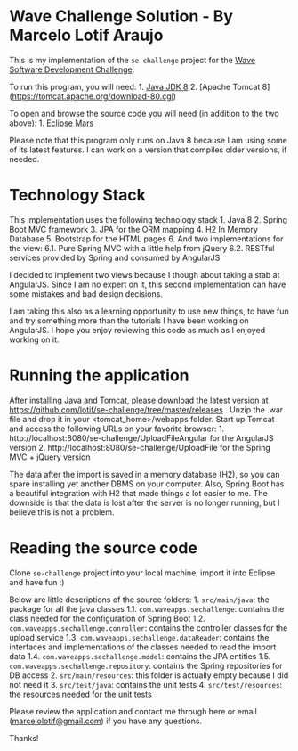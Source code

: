 # Wave Challenge Solution - By Marcelo Lotif Araujo
This is my implementation of the `se-challenge` project for the [Wave Software Development Challenge](https://github.com/wvchallenges/se-challenge).

To run this program, you will need:
	1. [Java JDK 8](http://www.oracle.com/technetwork/java/javase/downloads/index.html) 
	2. [Apache Tomcat 8] (https://tomcat.apache.org/download-80.cgi)
	
To open and browse the source code you will need (in addition to the two above):
	1. [Eclipse Mars](http://www.eclipse.org/downloads/packages/eclipse-ide-java-ee-developers/marsr)
	
Please note that this program only runs on Java 8 because I am using some of its latest features. I can work on a version that compiles older versions, if needed.

# Technology Stack
This implementation uses the following technology stack 
	1. Java 8
	2. Spring Boot MVC framework
	3. JPA for the ORM mapping
	4. H2 In Memory Database
	5. Bootstrap for the HTML pages
	6. And two implementations for the view:
		6.1. Pure Spring MVC with a little help from jQuery
		6.2. RESTful services provided by Spring and consumed by AngularJS
		
I decided to implement two views because I though about taking a stab at AngularJS. Since I am no expert on it, this second implementation can have some mistakes and bad design decisions. 

I am taking this also as a learning opportunity to use new things, to have fun and try something more than the tutorials I have been working on AngularJS. I hope you enjoy reviewing this code as much as I enjoyed working on it.

# Running the application
After installing Java and Tomcat, please download the latest version at https://github.com/lotif/se-challenge/tree/master/releases . Unzip the .war file and drop it in your <tomcat_home>/webapps folder. Start up Tomcat and access the following URLs on your favorite browser:
	1. http://localhost:8080/se-challenge/UploadFileAngular for the AngularJS version
	2. http://localhost:8080/se-challenge/UploadFile for the Spring MVC + jQuery version
	
The data after the import is saved in a memory database (H2), so you can spare installing yet another DBMS on your computer. Also, Spring Boot has a beautiful integration with H2 that made things a lot easier to me. The downside is that the data is lost after the server is no longer running, but I believe this is not a problem.

# Reading the source code
Clone `se-challenge` project into your local machine, import it into Eclipse and have fun :)

Below are little descriptions of the source folders:
	1. `src/main/java`: the package for all the java classes
		1.1. `com.waveapps.sechallenge`: contains the class needed for the configuration of Spring Boot
		1.2. `com.waveapps.sechallenge.conroller`: contains the controller classes for the upload service
		1.3. `com.waveapps.sechallenge.dataReader`: contains the interfaces and implementations of the classes needed to read the import data
		1.4. `com.waveapps.sechallenge.model`: contains the JPA entities
		1.5. `com.waveapps.sechallenge.repository`: contains the Spring repositories for DB access
	2. `src/main/resources`: this folder is actually empty because I did not need it
	3. `src/test/java`: contains the unit tests
	4. `src/test/resources`: the resources needed for the unit tests
	
Please review the application and contact me through here or email (marcelolotif@gmail.com) if you have any questions.

Thanks!